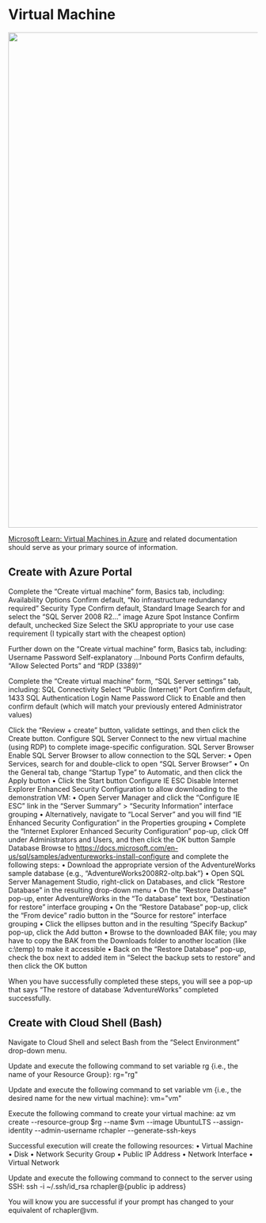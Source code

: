# Virtual Machine

<img src="https://user-images.githubusercontent.com/44923999/234043896-bdf9af61-4fa4-4c12-abfb-afa3ca9224dd.png" width="1000" />

[Microsoft Learn: Virtual Machines in Azure](https://learn.microsoft.com/en-us/azure/virtual-machines/overview) and related documentation should serve as your primary source of information.

## Create with Azure Portal
Complete the “Create virtual machine” form, Basics tab, including:
Availability Options	Confirm default, “No infrastructure redundancy required”
Security Type	Confirm default, Standard
Image	Search for and select the “SQL Server 2008 R2…” image
Azure Spot Instance	Confirm default, unchecked
Size	Select the SKU appropriate to your use case requirement (I typically start with the cheapest option)

Further down on the “Create virtual machine” form, Basics tab, including:
Username
Password	Self-explanatory
…Inbound Ports	Confirm defaults, “Allow Selected Ports” and “RDP (3389)”

Complete the “Create virtual machine” form, “SQL Server settings” tab, including:
SQL Connectivity	Select “Public (Internet)”
Port	Confirm default, 1433
SQL Authentication
Login Name
Password	Click to Enable and then confirm default (which will match your previously entered Administrator values)

Click the “Review + create” button, validate settings, and then click the Create button.
Configure SQL Server
Connect to the new virtual machine (using RDP) to complete image-specific configuration.
SQL Server Browser
Enable SQL Server Browser to allow connection to the SQL Server:
•	Open Services, search for and double-click to open “SQL Server Browser”
•	On the General tab, change “Startup Type” to Automatic, and then click the Apply button
•	Click the Start button
Configure IE ESC
Disable Internet Explorer Enhanced Security Configuration to allow downloading to the demonstration VM:
•	Open Server Manager and click the “Configure IE ESC” link in the “Server Summary” > “Security Information” interface grouping
•	Alternatively, navigate to “Local Server” and you will find “IE Enhanced Security Configuration” in the Properties grouping
•	Complete the “Internet Explorer Enhanced Security Configuration” pop-up, click Off under Administrators and Users, and then click the OK button
Sample Database
Browse to https://docs.microsoft.com/en-us/sql/samples/adventureworks-install-configure and complete the following steps:
•	Download the appropriate version of the AdventureWorks sample database {e.g., “AdventureWorks2008R2-oltp.bak”}
•	Open SQL Server Management Studio, right-click on Databases, and click “Restore Database” in the resulting drop-down menu
•	On the “Restore Database” pop-up, enter AdventureWorks in the “To database” text box, “Destination for restore” interface grouping
•	On the “Restore Database” pop-up, click the “From device” radio button in the “Source for restore” interface grouping
•	Click the ellipses button and in the resulting “Specify Backup” pop-up, click the Add button
•	Browse to the downloaded BAK file; you may have to copy the BAK from the Downloads folder to another location (like c:\temp) to make it accessible
•	Back on the “Restore Database” pop-up, check the box next to added item in “Select the backup sets to restore” and then click the OK button

When you have successfully completed these steps, you will see a pop-up that says “The restore of database ‘AdventureWorks” completed successfully.
 
## Create with Cloud Shell (Bash)
Navigate to Cloud Shell and select Bash from the “Select Environment” drop-down menu.

 

Update and execute the following command to set variable rg {i.e., the name of your Resource Group}:
rg="<UseCase>rg"

Update and execute the following command to set variable vm {i.e., the desired name for the new virtual machine}:
vm="<UseCase>vm"

Execute the following command to create your virtual machine:
az vm create --resource-group $rg --name $vm --image UbuntuLTS --assign-identity --admin-username rchapler --generate-ssh-keys

Successful execution will create the following resources:
•	Virtual Machine
•	Disk
•	Network Security Group
•	Public IP Address
•	Network Interface
•	Virtual Network

Update and execute the following command to connect to the server using SSH:
ssh -i ~/.ssh/id_rsa rchapler@{public ip address}

 

You will know you are successful if your prompt has changed to your equivalent of rchapler@<UseCase>vm.
